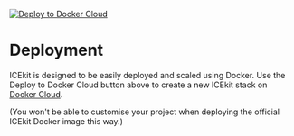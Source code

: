 [![Deploy to Docker Cloud](https://files.cloud.docker.com/images/deploy-to-dockercloud.svg)](https://cloud.docker.com/stack/deploy/)

# Deployment

ICEkit is designed to be easily deployed and scaled using Docker. Use the
Deploy to Docker Cloud button above to create a new ICEkit stack on
[Docker Cloud](https://cloud.docker.com/).

(You won't be able to customise your project when deploying the official
ICEkit Docker image this way.)
